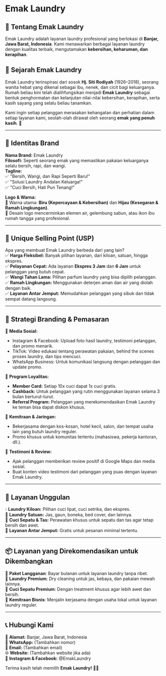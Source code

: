 # Emak Laundry

## 📍 Tentang Emak Laundry
Emak Laundry adalah layanan laundry profesional yang berlokasi di **Banjar, Jawa Barat, Indonesia**. Kami menawarkan berbagai layanan laundry dengan kualitas terbaik, mengutamakan **kebersihan, keharuman, dan kerapihan**.

## 🏡 Sejarah Emak Laundry
Emak Laundry terinspirasi dari sosok **Hj. Siti Rodiyah** (1926–2018), seorang wanita hebat yang dikenal sebagai ibu, nenek, dan cicit bagi keluarganya. Rumah beliau kini telah dialihfungsikan menjadi **Emak Laundry** sebagai bentuk penghormatan dan kelanjutan nilai-nilai kebersihan, kerapihan, serta kasih sayang yang selalu beliau tanamkan.

Kami ingin setiap pelanggan merasakan kehangatan dan perhatian dalam setiap layanan kami, seolah-olah dirawat oleh seorang **emak yang penuh kasih**. 💙

---

## 🎯 Identitas Brand
**Nama Brand:** Emak Laundry  
**Filosofi:** Seperti seorang emak yang memastikan pakaian keluarganya selalu bersih, rapi, dan wangi.  
**Tagline:**  
✅ "Bersih, Wangi, dan Rapi Seperti Baru!"  
✅ "Solusi Laundry Andalan Keluarga!"  
✅ "Cuci Bersih, Hati Pun Tenang!"

**Logo & Warna:**  
🔹 Warna utama: **Biru (Kepercayaan & Kebersihan)** dan **Hijau (Kesegaran & Ramah Lingkungan)**.  
🔹 Desain logo mencerminkan elemen air, gelembung sabun, atau ikon ibu rumah tangga yang profesional.

---

## 🌟 Unique Selling Point (USP)
Apa yang membuat Emak Laundry berbeda dari yang lain?  
✅ **Harga Fleksibel:** Banyak pilihan layanan, dari kiloan, satuan, hingga ekspres.  
✅ **Pelayanan Cepat:** Ada layanan **Ekspres 3 Jam** dan **6 Jam** untuk pelanggan yang butuh cepat.  
✅ **Wangi Tahan Lama:** Pilihan parfum laundry yang bisa dipilih pelanggan.  
✅ **Ramah Lingkungan:** Menggunakan deterjen aman dan air yang diolah dengan baik.  
✅ **Layanan Antar Jemput:** Memudahkan pelanggan yang sibuk dan tidak sempat datang langsung.  

---

## 📢 Strategi Branding & Pemasaran
📌 **Media Sosial:**  
- Instagram & Facebook: Upload foto hasil laundry, testimoni pelanggan, dan promo menarik.  
- TikTok: Video edukasi tentang perawatan pakaian, behind the scenes proses laundry, dan tips mencuci.  
- WhatsApp Business: Untuk komunikasi langsung dengan pelanggan dan update promo.  

📌 **Program Loyalitas:**  
- **Member Card:** Setiap 10x cuci dapat 1x cuci gratis.  
- **Cashback:** Untuk pelanggan yang rutin menggunakan layanan selama 3 bulan berturut-turut.  
- **Referral Program:** Pelanggan yang merekomendasikan Emak Laundry ke teman bisa dapat diskon khusus.

📌 **Kemitraan & Jaringan:**  
- Bekerjasama dengan kos-kosan, hotel kecil, salon, dan tempat usaha lain yang butuh laundry reguler.  
- Promo khusus untuk komunitas tertentu (mahasiswa, pekerja kantoran, dll.).  

📌 **Testimoni & Review:**  
- Ajak pelanggan memberikan review positif di Google Maps dan media sosial.  
- Buat konten video testimoni dari pelanggan yang puas dengan layanan Emak Laundry.  

---

## 🚀 Layanan Unggulan
💧 **Laundry Kiloan:** Pilihan cuci lipat, cuci setrika, dan ekspres.  
👕 **Laundry Satuan:** Jas, gaun, boneka, bed cover, dan lainnya.  
👟 **Cuci Sepatu & Tas:** Perawatan khusus untuk sepatu dan tas agar tetap bersih dan awet.  
🚗 **Layanan Antar Jemput:** Gratis untuk pesanan minimal tertentu.

---

## 📦 Layanan yang Direkomendasikan untuk Dikembangkan
🚀 **Paket Langganan**: Bayar bulanan untuk layanan laundry tanpa ribet.  
🚀 **Laundry Premium**: Dry cleaning untuk jas, kebaya, dan pakaian mewah lainnya.  
🚀 **Cuci Sepatu Premium**: Dengan treatment khusus agar lebih awet dan bersih.  
🚀 **Kemitraan Bisnis**: Menjalin kerjasama dengan usaha lokal untuk layanan laundry reguler.

---

## 📞 Hubungi Kami
📍 **Alamat:** Banjar, Jawa Barat, Indonesia  
📲 **WhatsApp:** (Tambahkan nomor)  
📧 **Email:** (Tambahkan email)  
🌐 **Website:** (Tambahkan website jika ada)  
📱 **Instagram & Facebook:** @EmakLaundry


Terima kasih telah memilih **Emak Laundry!** 💙✨

